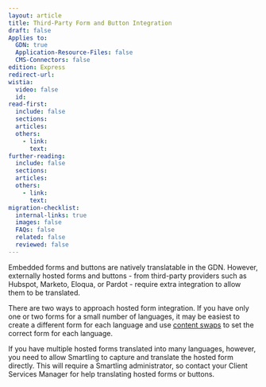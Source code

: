 ```yaml
---
layout: article
title: Third-Party Form and Button Integration
draft: false
Applies to:
  GDN: true
  Application-Resource-Files: false
  CMS-Connectors: false
edition: Express
redirect-url:
wistia:
  video: false
  id:
read-first:
  include: false
  sections:
  articles:
  others:
    - link:
      text:
further-reading:
  include: false
  sections:
  articles:
  others:
    - link:
      text:
migration-checklist:
  internal-links: true
  images: false
  FAQs: false
  related: false
  reviewed: false
---
```



Embedded forms and buttons are natively translatable in the GDN. However, externally hosted forms and buttons - from third-party providers such as Hubspot, Marketo, Eloqua, or Pardot - require extra integration to allow them to be translated.

There are two ways to approach hosted form integration. If you have only one or two forms for a small number of languages, it may be easiest to create a different form for each language and use [content swaps](/knowledge-base/articles/creating-localized-content/) to set the correct form for each language.

If you have multiple hosted forms translated into many languages, however, you need to allow Smartling to capture and translate the hosted form directly. This will require a Smartling administrator, so contact your Client Services Manager for help translating hosted forms or buttons.